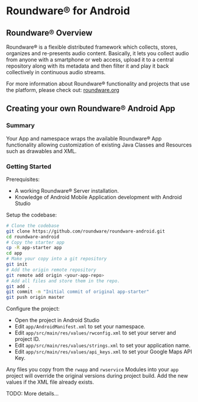 # Roundware® for Android

## Roundware® Overview

Roundware® is a flexible distributed framework which collects, stores, organizes
and re-presents audio content. Basically, it lets you collect audio from anyone
with a smartphone or web access, upload it to a central repository along with
its metadata and then filter it and play it back collectively in continuous
audio streams.

For more information about Roundware® functionality and projects that use the
platform, please check out: [roundware.org](http://www.roundware.org "Roundware®")

## Creating your own Roundware® Android App

### Summary
Your App and namespace wraps the available Roundware® App functionality allowing
customization of existing Java Classes and Resources such as drawables and XML.

### Getting Started

Prerequisites:
* A working Roundware® Server installation.
* Knowledge of Android Mobile Application development with Android Studio

Setup the codebase:
```bash
# Clone the codebase
git clone https://github.com/roundware/roundware-android.git
cd roundware-android
# Copy the starter app
cp -R app-starter app
cd app
# Make your copy into a git repository
git init
# Add the origin remote repository
git remote add origin <your-app-repo>
# Add all files and store them in the repo.
git add .
git commit -m "Initial commit of original app-starter"
git push origin master
```

Configure the project:

* Open the project in Android Studio
* Edit `app/AndroidManifest.xml` to set your namespace.
* Edit `app/src/main/res/values/rwconfig.xml` to set your server and project ID. 
* Edit `app/src/main/res/values/strings.xml` to set your application name.
* Edit `app/src/main/res/values/api_keys.xml` to set your Google Maps API Key.

Any files you copy from the `rwapp` and `rwservice` Modules into your `app`
project will override the original versions during project build. Add the new
values if the XML file already exists.

TODO: More details...

